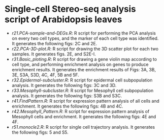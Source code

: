 # Single-cell Stereo-seq analysis script of Arabidopsis leaves



* *r21.PCA-sample-and-DEGs.R*: R script for performing the PCA analysis on every two cell types, and the marker of each cell type was identified. It generates the following figs: 2C and 2E.
* *r22.PCA-3D-plot.R*: R script for drawing the 3D scatter plot for each two samples. It generates figs. 2E, and S2E-I.
* *r31.Basic_ploting.R*:  R script for drawing a gene violin map according to cell type, and performing enrichment analysis on genes to produce enrichment results. It generates the enrichment results of Figs: 3A, 3B, 3E, S3A, S3D, 4C, 4F, 5B and 5F.
* *r32.Epidermal-subcluster.R*: R script for epidermal cell subpopulation analysis. It generates the following figs: 3C and 3D.
* *r33.Mesophyll-subcluster.R*: R script for Mesophyll cell subpopulation analysis. It generates the following figs: S3B and S3C.
* *r41.FindPattern.R*: R script for expression pattern analysis of all cells and enrichment. It generates the following figs: 4B and 4C.
* *r42.Mesophyll_Pattern.R*: R script for expression pattern analysis of Mesophyll cells and enrichment. It generates the following figs: 4E and 4F.
* *r51.monocle2.R*: R script for single cell trajectory analysis. It generates the following figs: 5 and S5.
